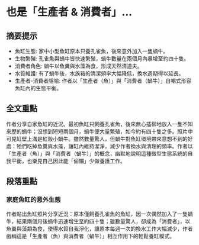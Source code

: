 # 也是「生產者 & 消費者」…

## 摘要提示
- 魚缸生態: 家中小型魚缸原本只養孔雀魚，後來意外加入一隻蝸牛。
- 生物繁殖: 孔雀魚與蝸牛皆快速繁殖，蝸牛數量在兩個月內暴增至約四十隻。
- 消費者角色: 蝸牛以魚糞與水藻為食，形成天然清道夫。
- 水質維護: 有了蝸牛後，水族箱的清潔頻率大幅降低，換水週期得以延長。
- 生產者-消費者隱喻: 作者以「生產者（魚）」與「消費者（蝸牛）」自嘲式形容魚缸內的生態平衡。

## 全文重點
作者分享自家魚缸的近況。最初魚缸只飼養孔雀魚，後來無心插柳地放入一隻不知來歷的蝸牛；沒想到短短兩個月，蝸牛便大量繁殖，如今約有四十隻之多。照片中可見缸壁上滿是紅殼小蝸牛。雖然數量驚人，但蝸牛對魚缸環境帶來意想不到的好處：牠們吃掉魚糞與水藻，讓缸內維持潔淨，減少作者換水與清理的頻率。作者以「生產者（魚）」與「消費者（蝸牛）」的概念，幽默地說明這種微型生態系統的自我平衡，也樂見自己因此能「偷懶」少做養護工作。

## 段落重點
### 家庭魚缸的意外生態
作者貼出魚缸照片分享近況：原本僅飼養孔雀魚的魚缸，因一次偶然加入了一隻蝸牛，結果兩個月後蝸牛迅速增生至約四十隻；雖數量驚人，卻成為「消費者」，以魚糞與藻類為食，使得水質自我淨化，讓原本每週一次的換水工作大幅減少，作者戲稱這是「生產者（魚）與消費者（蝸牛）」相互作用下的輕鬆養缸模式。